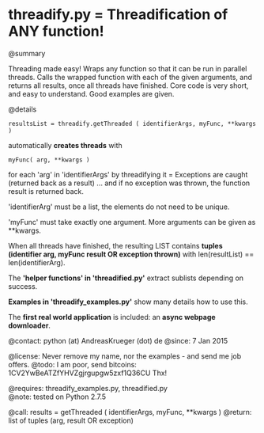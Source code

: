 # threadify.py = Threadification of ANY function!

@summary 

Threading made easy! Wraps any function so that it can be run in parallel threads. Calls the wrapped function with each of the given arguments, and returns all results, once all threads have finished. Core code is very short, and easy to understand. Good examples are given. 

@details

    resultsList = threadify.getThreaded ( identifierArgs, myFunc, **kwargs )
    
automatically **creates threads** with 

    myFunc( arg, **kwargs )

for each 'arg' in 'identifierArgs' by threadifying it = Exceptions are caught (returned back as a result) ... and if no exception was thrown, the function result is returned back. 

'identifierArg' must be a list, the elements do not need to be unique.

'myFunc' must take exactly one argument. More arguments can be given as **kwargs.

When all threads have finished, the resulting LIST contains **tuples (identifier arg, myFunc result OR exception thrown)** with len(resultList) == len(identifierArg).

The **'helper functions' in 'threadified.py'** extract sublists depending on success. 

**Examples in 'threadify_examples.py'** show many details how to use this.

The **first real world application** is included: an **async webpage downloader**.

@contact:  python (at) AndreasKrueger (dot) de
@since:    7 Jan 2015

@license:  Never remove my name, nor the examples - and send me job offers.
@todo:     I am poor, send bitcoins: 1CV2YwBeATZfYHVZgjrgupgw5zxf1Q36CU Thx! 

@requires: threadify_examples.py, threadified.py   
@note:     tested on Python 2.7.5

@call:      results = getThreaded ( identifierArgs, myFunc, **kwargs )
@return:    list of tuples (arg, result OR exception)

